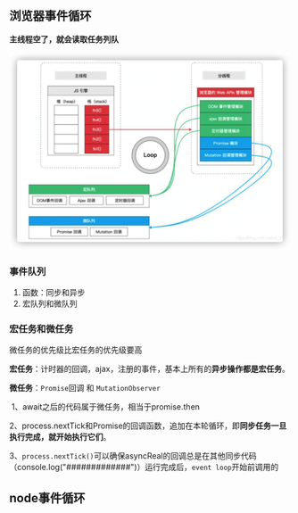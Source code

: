 ## 浏览器事件循环

**主线程空了，就会读取任务列队**

<img src="事件循环.assets/image-20210407205358526.png" alt="image-20210407205358526" style="zoom: 50%;" />

### 事件队列

1. 函数：同步和异步
2. 宏队列和微队列

### 宏任务和微任务

微任务的优先级比宏任务的优先级要高

**宏任务**：计时器的回调，ajax，注册的事件，基本上所有的**异步操作都是宏任务**。

**微任务**：`Promise`回调 和 `MutationObserver`

​			1、await之后的代码属于微任务，相当于promise.then

​			2、process.nextTick和Promise的回调函数，追加在本轮循环，即**同步任务一旦执行完成，就开始执行它们**。

​			3、`process.nextTick()`可以确保asyncReal的回调总是在其他同步代码（console.log("#############")）运行完成后，`event loop`开始前调用的

## node事件循环

